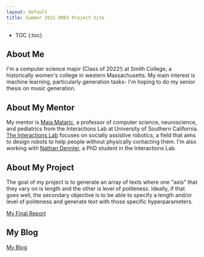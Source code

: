 ```yaml
---
layout: default
title: Summer 2021 DREU Project Site
---
```


* TOC
{:toc}

## About Me

I'm a computer science major (Class of 2022!) at Smith College, a historically women's college in western Massachusetts. My main interest is machine learning, particularly generation tasks- I'm hoping to do my senior thesis on music generation. 

## About My Mentor

My mentor is [Maja Mataric](https://robotics.usc.edu/~maja/), a professor of computer science, neuroscience, and pediatrics from the Interactions Lab at University of Southern California. [The Interactions Lab](https://uscinteractionlab.web.app) focuses on socially assistive robotics, a field that aims to design robots to help people without physically contacting them. I'm also working with [Nathan Dennler](https://ndennler.github.io), a PhD student in the Interactions Lab.

## About My Project

The goal of my project is to generate an array of texts where one "axis" that they vary on is length and the other is level of politeness. Ideally, if that goes well, the secondary objective is to be able to specify a length and/or level of politeness and generate text with those specific hyperparameters.

[My Final Report](files/finalreport.pdf)

## My Blog

[My Blog](blog.html)

